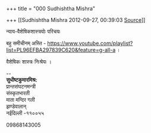 +++
title = "000 Sudhishtha Mishra"

+++
[[Sudhishtha Mishra	2012-09-27, 00:39:03 [Source](https://groups.google.com/g/bvparishat/c/hL92-zip1TM)]]



न्याय-वैशेषिकशास्त्रयोः‌ परिचयः

बहु समीचीनम् अस्ति - <https://www.youtube.com/playlist?list=PL96EFBA297839C620&feature=g-all-a> ।  
  
वैशेषिकः शास्त्रः निःश्रेयः ।  
  
  

  

  

  

  
  

  

--  
**सुधीष्टकुमारमिश्र:**  
प्रान्तसंघटनमन्त्री  
संस्कृतभारती  
माता मन्दिर गली  
झण्डेवालान्  
नईदिल्ली -११००५५  

09868143005

  

